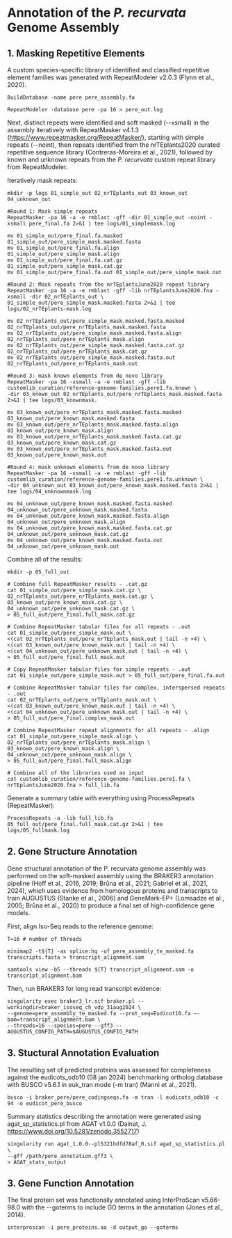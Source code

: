 # Annotation of the <i>P. recurvata</i> Genome Assembly
## 1. Masking Repetitive Elements
A custom species-specific library of identified and classified repetitive element families was generated with RepeatModeler v2.0.3 (Flynn et al., 2020).
```
BuildDatabase -name pere pere_assembly.fa

RepeatModeler -database pere -pa 16 > pere_out.log
```

Next, distinct repeats were identified and soft masked (--xsmall) in the assembly iteratively with RepeatMasker v4.1.3 
(https://www.repeatmasker.org/RepeatMasker/), starting with simple repeats (--noint), then repeats identified from the nrTEplants2020 curated repetitive sequence library (Contreras-Moreira et al., 2021), 
followed by known and unknown repeats from the <i>P. recurvata</i> custom repeat library from RepeatModeler.

Iteratively mask repeats:
```
mkdir -p logs 01_simple_out 02_nrTEplants_out 03_known_out 04_unknown_out

#Round 1: Mask simple repeats
RepeatMasker -pa 16 -a -e rmblast -gff -dir 01_simple_out -noint -xsmall pere_final.fa 2>&1 | tee logs/01_simplemask.log

mv 01_simple_out/pere_final.fa.masked 01_simple_out/pere_simple_mask.masked.fasta
mv 01_simple_out/pere_final.fa.align 01_simple_out/pere_simple_mask.align
mv 01_simple_out/pere_final.fa.cat.gz 01_simple_out/pere_simple_mask.cat.gz
mv 01_simple_out/pere_final.fa.out 01_simple_out/pere_simple_mask.out

#Round 2: Mask repeats from the nrTEplantsJune2020 repeat library
RepeatMasker -pa 16 -a -e rmblast -gff -lib nrTEplantsJune2020.fna -xsmall -dir 02_nrTEplants_out \
01_simple_out/pere_simple_mask.masked.fasta 2>&1 | tee logs/02_nrTEplants-mask.log

mv 02_nrTEplants_out/pere_simple_mask.masked.fasta.masked 02_nrTEplants_out/pere_nrTEplants_mask.masked.fasta
mv 02_nrTEplants_out/pere_simple_mask.masked.fasta.align 02_nrTEplants_out/pere_nrTEplants_mask.align
mv 02_nrTEplants_out/pere_simple_mask.masked.fasta.cat.gz 02_nrTEplants_out/pere_nrTEplants_mask.cat.gz
mv 02_nrTEplants_out/pere_simple_mask.masked.fasta.out 02_nrTEplants_out/pere_nrTEplants_mask.out

#Round 3: mask known elements from de novo library
RepeatMasker -pa 16 -xsmall -a -e rmblast -gff -lib customlib_curation/reference-genome-families.pere1.fa.known \
-dir 03_known_out 02_nrTEplants_out/pere_nrTEplants_mask.masked.fasta 2>&1 | tee logs/03_knownmask.

mv 03_known_out/pere_nrTEplants_mask.masked.fasta.masked 03_known_out/pere_known_mask.masked.fasta
mv 03_known_out/pere_nrTEplants_mask.masked.fasta.align 03_known_out/pere_known_mask.align
mv 03_known_out/pere_nrTEplants_mask.masked.fasta.cat.gz 03_known_out/pere_known_mask.cat.gz
mv 03_known_out/pere_nrTEplants_mask.masked.fasta.out 03_known_out/pere_known_mask.out

#Round 4: mask unknown elements from de novo library
RepeatMasker -pa 16 -xsmall -a -e rmblast -gff -lib customlib_curation/reference-genome-families.pere1.fa.unknown \
-dir 04_unknown_out 03_known_out/pere_known_mask.masked.fasta 2>&1 | tee logs/04_unknownmask.log

mv 04_unknown_out/pere_known_mask.masked.fasta.masked 04_unknown_out/pere_unknown_mask.masked.fasta
mv 04_unknown_out/pere_known_mask.masked.fasta.align 04_unknown_out/pere_unknown_mask.align
mv 04_unknown_out/pere_known_mask.masked.fasta.cat.gz 04_unknown_out/pere_unknown_mask.cat.gz
mv 04_unknown_out/pere_known_mask.masked.fasta.out 04_unknown_out/pere_unknown_mask.out
```
Combine all of the results:
```
mkdir -p 05_full_out

# Combine full RepeatMasker results - .cat.gz
cat 01_simple_out/pere_simple_mask.cat.gz \
02_nrTEplants_out/pere_nrTEplants_mask.cat.gz \
03_known_out/pere_known_mask.cat.gz \
04_unknown_out/pere_unknown_mask.cat.gz \
> 05_full_out/pere_final.full_mask.cat.gz

# Combine RepeatMasker tabular files for all repeats - .out
cat 01_simple_out/pere_simple_mask.out \
<(cat 02_nrTEplants_out/pere_nrTEplants_mask.out | tail -n +4) \
<(cat 03_known_out/pere_known_mask.out | tail -n +4) \
<(cat 04_unknown_out/pere_unknown_mask.out | tail -n +4) \
> 05_full_out/pere_final.full_mask.out

# Copy RepeatMasker tabular files for simple repeats - .out
cat 01_simple_out/pere_simple_mask.out > 05_full_out/pere_final.fa.out

# Combine RepeatMasker tabular files for complex, interspersed repeats - .out
cat 02_nrTEplants_out/pere_nrTEplants_mask.out \
<(cat 03_known_out/pere_known_mask.out | tail -n +4) \
<(cat 04_unknown_out/pere_unknown_mask.out | tail -n +4) \
> 05_full_out/pere_final.complex_mask.out

# Combine RepeatMasker repeat alignments for all repeats - .align
cat 01_simple_out/pere_simple_mask.align \
02_nrTEplants_out/pere_nrTEplants_mask.align \
03_known_out/pere_known_mask.align \
04_unknown_out/pere_unknown_mask.align \
> 05_full_out/pere_final.full_mask.align

# Combine all of the libraries used as input
cat customlib_curation/reference-genome-families.pere1.fa \
nrTEplantsJune2020.fna > full_lib.fa
```
Generate a summary table with everything using ProcessRepeats (RepeatMasker):
```
ProcessRepeats -a -lib full_lib.fa 05_full_out/pere_final.full_mask.cat.gz 2>&1 | tee logs/05_fullmask.log
```

## 2. Gene Structure Annotation
Gene structural annotation of the P. recurvata genome assembly was performed on the soft-masked assembly using the BRAKER3 annotation pipeline  (Hoff et al., 2016, 2019; Brůna et al., 2021; Gabriel et al., 2021, 2024), which uses evidence from homologous proteins and transcripts to train AUGUSTUS (Stanke et al., 2006) and GeneMark-EP+ (Lomsadze et al., 2005; Brůna et al., 2020) to produce a final set of high-confidence gene models. 

First, align Iso-Seq reads to the reference genome:
```
T=16 # number of threads

minimap2 -t${T} -ax splice:hq -uf pere_assembly_te_masked.fa transcripts.fasta > transcript_alignment.sam

samtools view -bS --threads ${T} transcript_alignment.sam -o transcript_alignment.bam
```
Then, run BRAKER3 for long read transcript evidence:
```
singularity exec braker3_lr.sif braker.pl --workingdir=braker_isoseq_ch_vdp_31aug2024 \
--genome=pere_assembly_te_masked.fa --prot_seq=Eudicot10.fa –-bam=transcript_alignment.bam \
--threads=16 --species=pere --gff3 --AUGUSTUS_CONFIG_PATH=$AUGUSTUS_CONFIG_PATH
```

## 3. Stuctural Annotation Evaluation
The resulting set of predicted proteins was assessed for completeness against the eudicots_odb10 (08 jan 2024) benchmarking ortholog database with BUSCO v5.6.1 in euk_tran mode (-m tran) (Manni et al., 2021).
```
busco -i braker_pere/pere_codingseqs.fa -m tran -l eudicots_odb10 -c 94 -o eudicot_pere_busco
```
Summary statistics describing the annotation were generated using agat_sp_statistics.pl from AGAT v1.0.0 (Dainat, J. https://www.doi.org/10.5281/zenodo.3552717)
```
singularity run agat_1.0.0--pl5321hdfd78af_0.sif agat_sp_statistics.pl \
--gff /path/pere_annotation.gff3 \
> AGAT_stats_output
```

## 3. Gene Function Annotation
The final protein set was functionally annotated using InterProScan v5.66-98.0 with the --goterms to include GO terms in the annotation (Jones et al., 2014).
```
interproscan -i pere_proteins.aa -d output_go --goterms
```
